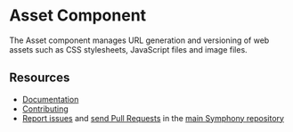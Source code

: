 Asset Component
===============

The Asset component manages URL generation and versioning of web assets such as
CSS stylesheets, JavaScript files and image files.

Resources
---------

  * [Documentation](https://symphony.com/doc/current/components/asset/introduction.html)
  * [Contributing](https://symphony.com/doc/current/contributing/index.html)
  * [Report issues](https://github.com/symphony/symphony/issues) and
    [send Pull Requests](https://github.com/symphony/symphony/pulls)
    in the [main Symphony repository](https://github.com/symphony/symphony)
